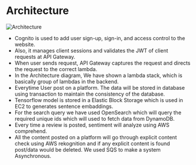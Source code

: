 # Architecture

![Architecture](https://github.com/as15858/Bubble/blob/main/Architecture/Bubble_Architecture.png)

* Cognito is used to add user sign-up, sign-in, and access control to the website.
* Also, it manages client sessions and validates the JWT of client requests at API Gateway.
* When user sends request, API Gateway captures the request and directs the request to the correct lambda.
* In the Architecture diagram, We have shown a lambda stack, which is basically group of lambdas in the backend. 
* Everytime User post on a platform. The data will be stored in database using transaction to maintain the consistency of the database.
* Tensorflow model is stored in a Elastic Block Storage which is used in EC2 to generates sentence embaddings.
* For the search query we have used OpenSearch which will query the required unique ids which will used to fetch data from DynamoDB.
* Every time a review is posted, sentiment will analyze using AWS comprehend.
* All the content posted on a platform will go through explicit content check using AWS rekognition and if any explicit content is found post/data would be deleted. We used SQS to make a system Asynchronous.
